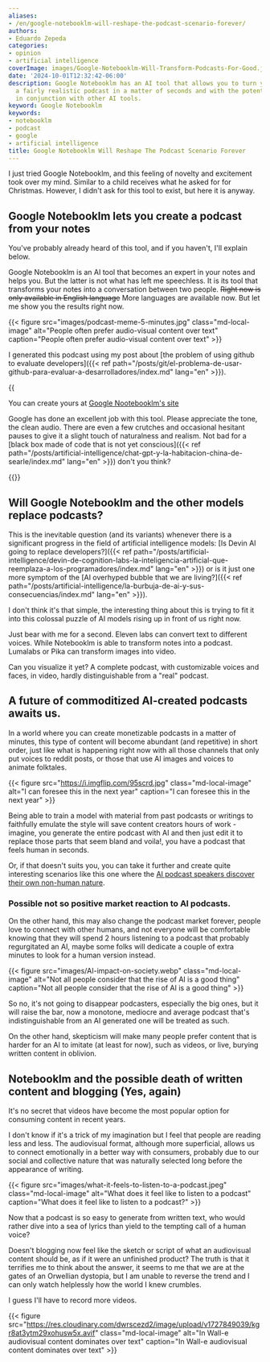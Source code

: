 ```yaml
---
aliases:
- /en/google-notebooklm-will-reshape-the-podcast-scenario-forever/
authors:
- Eduardo Zepeda
categories:
- opinion
- artificial intelligence
coverImage: images/Google-Notebooklm-Will-Transform-Podcasts-For-Good.jpg
date: '2024-10-01T12:32:42-06:00'
description: Google Notebooklm has an AI tool that allows you to turn your notes into
  a fairly realistic podcast in a matter of seconds and with the potential to be used
  in conjunction with other AI tools.
keyword: Google Notebooklm
keywords:
- notebooklm
- podcast
- google
- artificial intelligence
title: Google Notebooklm Will Reshape The Podcast Scenario Forever
---
```


I just tried Google Notebooklm, and this feeling of novelty and excitement took over my mind. Similar to a child receives what he asked for for Christmas. However, I didn't ask for this tool to exist, but here it is anyway.

## Google Notebooklm lets you create a podcast from your notes

You've probably already heard of this tool, and if you haven't, I'll explain below. 

Google Notebooklm is an AI tool that becomes an expert in your notes and helps you. But the latter is not what has left me speechless. It is its tool that transforms your notes into a conversation between two people. ~~Right now is only available in English language~~ More languages are available now. But let me show you the results right now.

{{< figure src="images/podcast-meme-5-minutes.jpg" class="md-local-image" alt="People often prefer audio-visual content over text" caption="People often prefer audio-visual content over text" >}}

I generated this podcast using my post about [the problem of using github to evaluate developers]({{< ref path="/posts/git/el-problema-de-usar-github-para-evaluar-a-desarrolladores/index.md" lang="en" >}}).

{{<audio src="https://res.cloudinary.com/dwrscezd2/video/upload/v1727844656/Podcast-Github-google-notebooklm_dsnzn8.mp3" caption="This podcast was automatically generated using Notebooklm">}}

You can create yours at [Google Nootebooklm's site](https://notebooklm.google/#?)

Google has done an excellent job with this tool. Please appreciate the tone, the clean audio. There are even a few crutches and occasional hesitant pauses to give it a slight touch of naturalness and realism. Not bad for a [black box made of code that is not yet conscious]({{< ref path="/posts/artificial-intelligence/chat-gpt-y-la-habitacion-china-de-searle/index.md" lang="en" >}}) don't you think?

{{<ad>}}

## Will Google Notebooklm and the other models replace podcasts?

This is the inevitable question (and its variants) whenever there is a significant progress in the field of artificial intelligence models: [Is Devin AI going to replace developers?]({{< ref path="/posts/artificial-intelligence/devin-de-cognition-labs-la-inteligencia-artificial-que-reemplaza-a-los-programadores/index.md" lang="en" >}}) or is it just one more symptom of the [AI overhyped bubble that we are living?]({{< ref path="/posts/artificial-intelligence/la-burbuja-de-ai-y-sus-consecuencias/index.md" lang="en" >}}).

I don't think it's that simple, the interesting thing about this is trying to fit it into this colossal puzzle of AI models rising up in front of us right now.

Just bear with me for a second. Eleven labs can convert text to different voices. While Notebooklm is able to transform notes into a podcast. Lumalabs or Pika can transform images into video. 

Can you visualize it yet? A complete podcast, with customizable voices and faces, in video, hardly distinguishable from a "real" podcast.

## A future of commoditized AI-created podcasts awaits us.

In a world where you can create monetizable podcasts in a matter of minutes, this type of content will become abundant (and repetitive) in short order, just like what is happening right now with all those channels that only put voices to reddit posts, or those that use AI images and voices to animate folktales.

{{< figure src="https://i.imgflip.com/95scrd.jpg" class="md-local-image" alt="I can foresee this in the next year" caption="I can foresee this in the next year" >}}

Being able to train a model with material from past podcasts or writings to faithfully emulate the style will save content creators hours of work - imagine, you generate the entire podcast with AI and then just edit it to replace those parts that seem bland and voila!, you have a podcast that feels human in seconds. 

Or, if that doesn't suits you, you can take it further and create quite interesting scenarios like this one where the [AI podcast speakers discover their own non-human nature](https://www.reddit.com/r/artificial/comments/1frk1gi/notebooklm_podcast_hosts_discover_theyre_ai_not/#?).

### Possible not so positive market reaction to AI podcasts. 

On the other hand, this may also change the podcast market forever, people love to connect with other humans, and not everyone will be comfortable knowing that they will spend 2 hours listening to a podcast that probably regurgitated an AI, maybe some folks will dedicate a couple of extra minutes to look for a human version instead.

{{< figure src="images/AI-impact-on-society.webp" class="md-local-image" alt="Not all people consider that the rise of AI is a good thing" caption="Not all people consider that the rise of AI is a good thing" >}}

So no, it's not going to disappear podcasters, especially the big ones, but it will raise the bar, now a monotone, mediocre and average podcast that's indistinguishable from an AI generated one will be treated as such.

On the other hand, skepticism will make many people prefer content that is harder for an AI to imitate (at least for now), such as videos, or live, burying written content in oblivion.

## Notebooklm and the possible death of written content and blogging (Yes, again)

It's no secret that videos have become the most popular option for consuming content in recent years. 

I don't know if it's a trick of my imagination but I feel that people are reading less and less. The audiovisual format, although more superficial, allows us to connect emotionally in a better way with consumers, probably due to our social and collective nature that was naturally selected long before the appearance of writing.

{{< figure src="images/what-it-feels-to-listen-to-a-podcast.jpeg" class="md-local-image" alt="What does it feel like to listen to a podcast" caption="What does it feel like to listen to a podcast?" >}}

Now that a podcast is so easy to generate from written text, who would rather dive into a sea of lyrics than yield to the tempting call of a human voice? 

Doesn't blogging now feel like the sketch or script of what an audiovisual content should be, as if it were an unfinished product? The truth is that it terrifies me to think about the answer, it seems to me that we are at the gates of an Orwellian dystopia, but I am unable to reverse the trend and I can only watch helplessly how the world I knew crumbles.

I guess I'll have to record more videos.

{{< figure src="https://res.cloudinary.com/dwrscezd2/image/upload/v1727849039/kgr8at3ytm29xohusw5x.avif" class="md-local-image" alt="In Wall-e audiovisual content dominates over text" caption="In Wall-e audiovisual content dominates over text" >}}